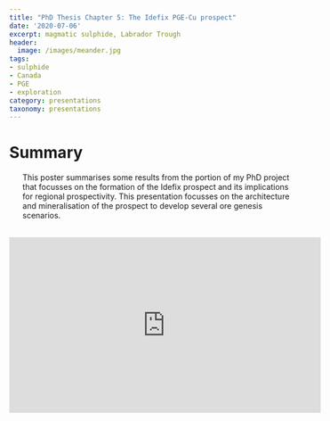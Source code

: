 ```yaml
---
title: "PhD Thesis Chapter 5: The Idefix PGE-Cu prospect"
date: '2020-07-06'
excerpt: magmatic sulphide, Labrador Trough
header:
  image: /images/meander.jpg
tags:
- sulphide
- Canada
- PGE
- exploration
category: presentations
taxonomy: presentations
---
```

  
# Summary
  
<ul>This poster summarises some results from the portion of my PhD project that focusses on the formation of the Idefix prospect and its implications for regional prospectivity. This presentation focusses on the architecture and mineralisation of the prospect to develop several ore genesis scenarios.</ul>
<br>

<iframe width="560" height="315" src="https://www.youtube.com/embed/MaYnLoyNtJc?start=3" frameborder="0" allow="accelerometer; autoplay; encrypted-media; gyroscope; picture-in-picture" allowfullscreen></iframe>
<br>